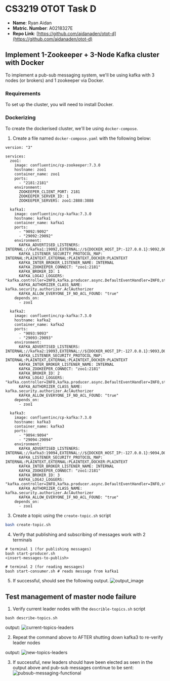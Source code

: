 # CS3219 OTOT Task D

- **Name**: Ryan Aidan
- **Matric. Number**: A0218327E
- **Repo Link**: [https://github.com/aidanaden/otot-d](https://github.com/aidanaden/otot-d)

## Implement 1-Zookeeper + 3-Node Kafka cluster with Docker

To implement a pub-sub messaging system, we'll be using kafka with 3 nodes (or brokers) and 1 zookeeper via Docker.

### Requirements

To set up the cluster, you will need to install Docker.

### Dockerizing

To create the dockerised cluster, we'll be using `docker-compose`.

1. Create a file named `docker-compose.yaml` with the following below:

```
version: "3"

services:
  zoo1:
    image: confluentinc/cp-zookeeper:7.3.0
    hostname: zoo1
    container_name: zoo1
    ports:
      - "2181:2181"
    environment:
      ZOOKEEPER_CLIENT_PORT: 2181
      ZOOKEEPER_SERVER_ID: 1
      ZOOKEEPER_SERVERS: zoo1:2888:3888

  kafka1:
    image: confluentinc/cp-kafka:7.3.0
    hostname: kafka1
    container_name: kafka1
    ports:
      - "9092:9092"
      - "29092:29092"
    environment:
      KAFKA_ADVERTISED_LISTENERS: INTERNAL://kafka1:19092,EXTERNAL://${DOCKER_HOST_IP:-127.0.0.1}:9092,DOCKER://host.docker.internal:29092
      KAFKA_LISTENER_SECURITY_PROTOCOL_MAP: INTERNAL:PLAINTEXT,EXTERNAL:PLAINTEXT,DOCKER:PLAINTEXT
      KAFKA_INTER_BROKER_LISTENER_NAME: INTERNAL
      KAFKA_ZOOKEEPER_CONNECT: "zoo1:2181"
      KAFKA_BROKER_ID: 1
      KAFKA_LOG4J_LOGGERS: "kafka.controller=INFO,kafka.producer.async.DefaultEventHandler=INFO,state.change.logger=INFO"
      KAFKA_AUTHORIZER_CLASS_NAME: kafka.security.authorizer.AclAuthorizer
      KAFKA_ALLOW_EVERYONE_IF_NO_ACL_FOUND: "true"
    depends_on:
      - zoo1

  kafka2:
    image: confluentinc/cp-kafka:7.3.0
    hostname: kafka2
    container_name: kafka2
    ports:
      - "9093:9093"
      - "29093:29093"
    environment:
      KAFKA_ADVERTISED_LISTENERS: INTERNAL://kafka2:19093,EXTERNAL://${DOCKER_HOST_IP:-127.0.0.1}:9093,DOCKER://host.docker.internal:29093
      KAFKA_LISTENER_SECURITY_PROTOCOL_MAP: INTERNAL:PLAINTEXT,EXTERNAL:PLAINTEXT,DOCKER:PLAINTEXT
      KAFKA_INTER_BROKER_LISTENER_NAME: INTERNAL
      KAFKA_ZOOKEEPER_CONNECT: "zoo1:2181"
      KAFKA_BROKER_ID: 2
      KAFKA_LOG4J_LOGGERS: "kafka.controller=INFO,kafka.producer.async.DefaultEventHandler=INFO,state.change.logger=INFO"
      KAFKA_AUTHORIZER_CLASS_NAME: kafka.security.authorizer.AclAuthorizer
      KAFKA_ALLOW_EVERYONE_IF_NO_ACL_FOUND: "true"
    depends_on:
      - zoo1

  kafka3:
    image: confluentinc/cp-kafka:7.3.0
    hostname: kafka3
    container_name: kafka3
    ports:
      - "9094:9094"
      - "29094:29094"
    environment:
      KAFKA_ADVERTISED_LISTENERS: INTERNAL://kafka3:19094,EXTERNAL://${DOCKER_HOST_IP:-127.0.0.1}:9094,DOCKER://host.docker.internal:29094
      KAFKA_LISTENER_SECURITY_PROTOCOL_MAP: INTERNAL:PLAINTEXT,EXTERNAL:PLAINTEXT,DOCKER:PLAINTEXT
      KAFKA_INTER_BROKER_LISTENER_NAME: INTERNAL
      KAFKA_ZOOKEEPER_CONNECT: "zoo1:2181"
      KAFKA_BROKER_ID: 3
      KAFKA_LOG4J_LOGGERS: "kafka.controller=INFO,kafka.producer.async.DefaultEventHandler=INFO,state.change.logger=INFO"
      KAFKA_AUTHORIZER_CLASS_NAME: kafka.security.authorizer.AclAuthorizer
      KAFKA_ALLOW_EVERYONE_IF_NO_ACL_FOUND: "true"
    depends_on:
      - zoo1
```

3. Create a topic using the `create-topic.sh` script

```bash
bash create-topic.sh
```

4. Verify that publishing and subscribing of messages work with 2 terminals

```
# terminal 1 (for publishing messages)
bash start-producer.sh
<insert-messages-to-publish>
```

```
# terminal 2 (for reading messages)
bash start-consumer.sh # reads message from kafka1
```

5. If successful, should see the following output.
   ![output_image](https://i.ibb.co/5GYZ6qx/image.png)

## Test management of master node failure

1. Verify current leader nodes with the `describle-topics.sh` script

```
bash describe-topics.sh
```

output: ![current-topics-leaders](https://i.ibb.co/0ypXcD8/image.png)

2. Repeat the command above to AFTER shutting down kafka3 to re-verify leader nodes

output: ![new-topics-leaders](https://i.ibb.co/ckH17yQ/image.png)

3. If successful, new leaders should have been elected as seen in the output above and pub-sub messages continue to be sent: ![pubsub-messaging-functional](https://i.ibb.co/4PKCr20/image.png)
